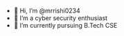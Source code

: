 - 👋 Hi, I’m @mrrishi0234
- 👀 I’m a cyber security enthusiast
- 🌱 I’m currently pursuing B.Tech CSE
<!---
mrrishi0234/mrrishi0234 is a ✨ special ✨ repository because its `README.md` (this file) appears on your GitHub profile.
You can click the Preview link to take a look at your changes.
--->
